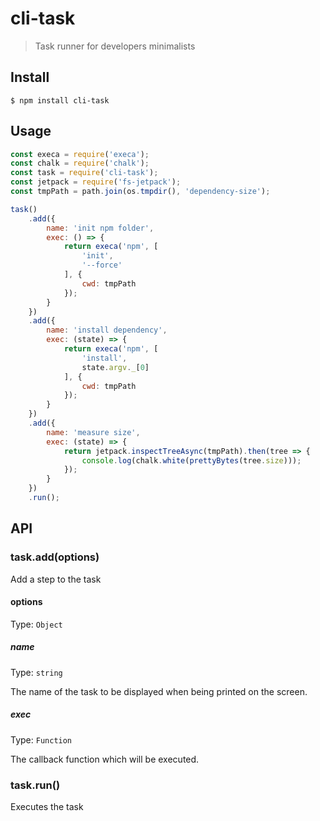 # cli-task
> Task runner for developers minimalists

## Install

```
$ npm install cli-task
```

## Usage

```javascript
const execa = require('execa');
const chalk = require('chalk');
const task = require('cli-task');
const jetpack = require('fs-jetpack');
const tmpPath = path.join(os.tmpdir(), 'dependency-size');

task()
    .add({
        name: 'init npm folder',
        exec: () => {
            return execa('npm', [
                'init',
                '--force'
            ], {
                cwd: tmpPath
            });
        }
    })
    .add({
        name: 'install dependency',
        exec: (state) => {
            return execa('npm', [
                'install',
                state.argv._[0]
            ], {
                cwd: tmpPath
            });
        }
    })
    .add({
        name: 'measure size',
        exec: (state) => {
            return jetpack.inspectTreeAsync(tmpPath).then(tree => {
                console.log(chalk.white(prettyBytes(tree.size)));
            });
        }
    })
    .run();
```

## API

### task.add(options)

Add a step to the task

#### options
Type: `Object`

##### name
Type: `string`

The name of the task to be displayed when being printed on the screen.

##### exec
Type: `Function`

The callback function which will be executed.

### task.run()

Executes the task
